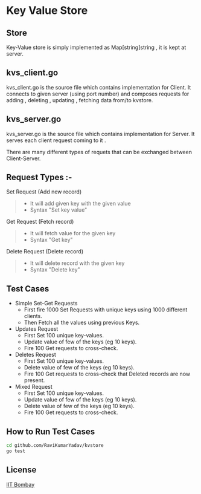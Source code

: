 Key Value Store
===============

Store
-----
Key-Value store is simply implemented as Map[string]string , it is kept at server.


kvs_client.go
----------

kvs_client.go is the source file which contains implementation for Client. It connects to given server (using port number) and composes requests for adding , deleting , updating , fetching data from/to kvstore.

kvs_server.go
----------

kvs_server.go is the source file which contains implementation for Server. It serves each client request coming to it .

There are many different types of requets that can be exchanged between Client-Server.

Request Types :- 
-------------

  Set Request (Add new record)
>   * It will add given key with the given value
>   * Syntax "Set    key    value"

  Get Request (Fetch record)
>   * It will fetch value for the given key
>   * Syntax "Get    key"

  Delete Request (Delete record)
>   * It will delete record with the given key
>   * Syntax "Delete    key"


Test Cases
-----------

* Simple Set-Get Requests
    * First fire 1000 Set Requests with unique keys using 1000 different clients.
    * Then Fetch all the values using previous Keys.
* Updates Request
    * First Set 100 unique key-values.
    * Update value of few of the keys (eg 10 keys).
    * Fire 100 Get requests to cross-check.
* Deletes Request
    * First Set 100 unique key-values.
    * Delete value of few of the keys (eg 10 keys).
    * Fire 100 Get requests to cross-check that Deleted records are now present.
* Mixed Request
    * First Set 100 unique key-values.
    * Update value of few of the keys (eg 10 keys).
    * Delete value of few of the keys (eg 10 keys).
    * Fire 100 Get requests to cross-check.

How to Run Test Cases
-----------------------

```sh
cd github.com/RaviKumarYadav/kvstore
go test
```



License
----

[IIT Bombay]

[zmq]:http://zeromq.org/
[IIT Bombay]:http://www.cse.iitb.ac.in/

